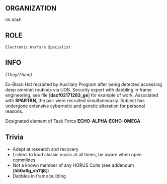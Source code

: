 ## ORGANIZATION

	UN-NDAP

## ROLE

	Electronic Warfare Specialist

## INFO

*(They/Them)*

Ex-Black Hat recruited by Auxiliary Program after being detected accessing deep omninet routines via UOB.  Security expert with dabbling in frame engineering, see file [**dacf02171283_ge**] for example of work.  Associated with **SPARTAN**, the pair were recruited simultaneously.  Subject has undergone extensive cybernetic and genetic alteration for personal reasons.

Designated element of Task Force **ECHO-ALPHA-ECHO-OMEGA**.

## Trivia

- Adept at research and recovery
- Listens to loud classic music at all times, be aware when open commlines
- Not a known member of any HORUS Cults (see addendum [**550a8g_vh11j8**])
- Dabbles in frame building